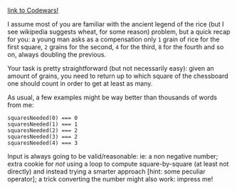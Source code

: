 [link to Codewars!](https://www.codewars.com/kata/the-wheat-slash-rice-and-chessboard-problem)

I assume most of you are familiar with the ancient legend of the rice (but I see wikipedia suggests wheat, for some reason) problem, but a quick recap for you: a young man asks as a compensation only `1` grain of rice for the first square, `2` grains for the second, `4` for the third, `8` for the fourth and so on, always doubling the previous.

Your task is pretty straightforward (but not necessarily easy): given an amount of grains, you need to return up to which square of the chessboard one should count in order to get at least as many.

As usual, a few examples might be way better than thousands of words from me:
```
squaresNeeded(0) === 0
squaresNeeded(1) === 1
squaresNeeded(2) === 2
squaresNeeded(3) === 2
squaresNeeded(4) === 3
```
Input is always going to be valid/reasonable: ie: a non negative number; extra cookie for _not_ using a loop to compute square-by-square (at least not directly) and instead trying a smarter approach [hint: some peculiar operator]; a trick converting the number might also work: impress me!